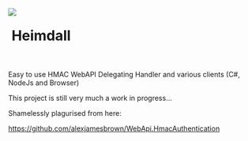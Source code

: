 <img align="left" src="https://avatars0.githubusercontent.com/u/7360948?v=3" />

&nbsp;Heimdall<br /><br />
=============

Easy to use HMAC WebAPI Delegating Handler and various clients (C#, NodeJs and Browser)

This project is still very much a work in progress...

Shamelessly plagurised from here:

https://github.com/alexjamesbrown/WebApi.HmacAuthentication
